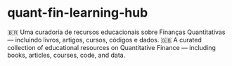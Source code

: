 # quant-fin-learning-hub
🇧🇷 Uma curadoria de recursos educacionais sobre Finanças Quantitativas — incluindo livros, artigos, cursos, códigos e dados. 🇬🇧 A curated collection of educational resources on Quantitative Finance — including books, articles, courses, code, and data.
